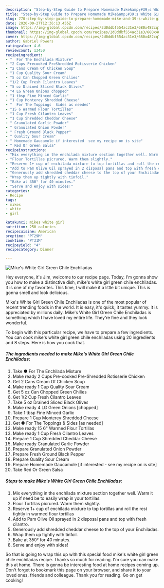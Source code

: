 ```yaml
---
description: "Step-by-Step Guide to Prepare Homemade Mike&amp;#39;s White Girl Green Chile Enchiladas"
title: "Step-by-Step Guide to Prepare Homemade Mike&amp;#39;s White Girl Green Chile Enchiladas"
slug: 770-step-by-step-guide-to-prepare-homemade-mike-and-39-s-white-girl-green-chile-enchiladas
date: 2020-09-27T12:36:13.455Z
image: https://img-global.cpcdn.com/recipes/2d0ddbf554ac31e3/680x482cq70/mikes-white-girl-green-chile-enchiladas-recipe-main-photo.jpg
thumbnail: https://img-global.cpcdn.com/recipes/2d0ddbf554ac31e3/680x482cq70/mikes-white-girl-green-chile-enchiladas-recipe-main-photo.jpg
cover: https://img-global.cpcdn.com/recipes/2d0ddbf554ac31e3/680x482cq70/mikes-white-girl-green-chile-enchiladas-recipe-main-photo.jpg
author: Gabriel Powers
ratingvalue: 4.6
reviewcount: 13450
recipeingredient:
- "  For The Enchilada Mixture"
- "2 Cups Precooked PreShredded Rotisserie Chicken"
- "2 Cans Cream Of Chicken Soup"
- "1 Cup Quality Sour Cream"
- "5 oz Can Chopped Green Chilies"
- "1/2 Cup Fresh Cilantro Leaves"
- "5 oz Drained Sliced Black Olives"
- "4 LG Green Onions chopped"
- "1 tbsp Fine Minced Garlic"
- "1 Cup Monterey Shredded Cheese"
- "  For The Toppings  Sides as needed"
- "15 6 Warmed Flour Tortillas"
- "1 Cup Fresh Cilantro Leaves"
- "1 Cup Shredded Cheddar Cheese"
- " Granulated Garlic Powder"
- " Granulated Onion Powder"
- " Fresh Ground Black Pepper"
- " Quality Sour Cream"
- " Homemade Gaucamole if interested  see my recipe on is site"
- " Red Or Green Salsa"
recipeinstructions:
- "Mix everything in the enchilada mixture section together well. Warm it up if need be to easily wrap in your tortillas."
- "Flour Tortillas picrured. Warm them slightly."
- "Reserve 1+ cup of enchilada mixture to top tortillas and roll the rest tightly in warmed flour tortillas"
- "Add to Pam Olive Oil sprayed in 2 disposal pans and top with fresh cilantro."
- "Generously add shredded cheddar cheese to the top of your Enchiladas."
- "Wrap them up tightly with tinfoil."
- "Bake at 350° for 40 minutes."
- "Serve and enjoy with sides!"
categories:
- Recipe
tags:
- mikes
- white
- girl

katakunci: mikes white girl 
nutrition: 250 calories
recipecuisine: American
preptime: "PT29M"
cooktime: "PT31M"
recipeyield: "4"
recipecategory: Dinner

---
```



![Mike&#39;s White Girl Green Chile Enchiladas](https://img-global.cpcdn.com/recipes/2d0ddbf554ac31e3/680x482cq70/mikes-white-girl-green-chile-enchiladas-recipe-main-photo.jpg)

Hey everyone, it's Jim, welcome to our recipe page. Today, I'm gonna show you how to make a distinctive dish, mike&#39;s white girl green chile enchiladas. It is one of my favorites. This time, I will make it a little bit unique. This is gonna smell and look delicious.



Mike&#39;s White Girl Green Chile Enchiladas is one of the most popular of recent trending foods in the world. It is easy, it's quick, it tastes yummy. It is appreciated by millions daily. Mike&#39;s White Girl Green Chile Enchiladas is something which I have loved my entire life. They're fine and they look wonderful.


To begin with this particular recipe, we have to prepare a few ingredients. You can cook mike&#39;s white girl green chile enchiladas using 20 ingredients and 8 steps. Here is how you cook that.

<!--inarticleads1-->

##### The ingredients needed to make Mike&#39;s White Girl Green Chile Enchiladas:

1. Take  ● For The Enchilada Mixture
1. Make ready 2 Cups Pre-cooked Pre-Shredded Rotisserie Chicken
1. Get 2 Cans Cream Of Chicken Soup
1. Make ready 1 Cup Quality Sour Cream
1. Get 5 oz Can Chopped Green Chilies
1. Get 1/2 Cup Fresh Cilantro Leaves
1. Take 5 oz Drained Sliced Black Olives
1. Make ready 4 LG Green Onions [chopped]
1. Take 1 tbsp Fine Minced Garlic
1. Prepare 1 Cup Monterey Shredded Cheese
1. Get  ● For The Toppings &amp; Sides [as needed]
1. Make ready 15 6&#34; Warmed Flour Tortillas
1. Make ready 1 Cup Fresh Cilantro Leaves
1. Prepare 1 Cup Shredded Cheddar Cheese
1. Make ready  Granulated Garlic Powder
1. Prepare  Granulated Onion Powder
1. Prepare  Fresh Ground Black Pepper
1. Prepare  Quality Sour Cream
1. Prepare  Homemade Gaucamole [if interested - see my recipe on is site]
1. Take  Red Or Green Salsa




<!--inarticleads2-->

##### Steps to make Mike&#39;s White Girl Green Chile Enchiladas:

1. Mix everything in the enchilada mixture section together well. Warm it up if need be to easily wrap in your tortillas.
1. Flour Tortillas picrured. Warm them slightly.
1. Reserve 1+ cup of enchilada mixture to top tortillas and roll the rest tightly in warmed flour tortillas
1. Add to Pam Olive Oil sprayed in 2 disposal pans and top with fresh cilantro.
1. Generously add shredded cheddar cheese to the top of your Enchiladas.
1. Wrap them up tightly with tinfoil.
1. Bake at 350° for 40 minutes.
1. Serve and enjoy with sides!




So that is going to wrap this up with this special food mike&#39;s white girl green chile enchiladas recipe. Thanks so much for reading. I'm sure you can make this at home. There is gonna be interesting food at home recipes coming up. Don't forget to bookmark this page on your browser, and share it to your loved ones, friends and colleague. Thank you for reading. Go on get cooking!
